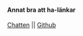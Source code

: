 #### Annat bra att ha-länkar

[Chatten](https://gitter.im/dbwebb-se/design) ||
[Github](https://github.com/)
